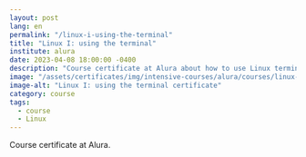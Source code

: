 ```yaml
---
layout: post
lang: en
permalink: "/linux-i-using-the-terminal"
title: "Linux I: using the terminal"
institute: alura
date: 2023-04-08 18:00:00 -0400
description: "Course certificate at Alura about how to use Linux terminal."
image: "/assets/certificates/img/intensive-courses/alura/courses/linux-i-using-the-terminal/front-en.jpg"
image-alt: "Linux I: using the terminal certificate"
category: course
tags:
  - course
  - Linux
---
```


Course certificate at Alura.
